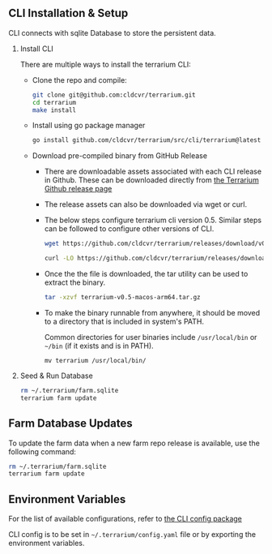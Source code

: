 ## CLI Installation & Setup

CLI connects with sqlite Database to store the persistent data.

1. Install CLI

    There are multiple ways to install the terrarium CLI:

    - Clone the repo and compile:

      ```sh
      git clone git@github.com:cldcvr/terrarium.git
      cd terrarium
      make install
      ```

    - Install using go package manager

      ```sh
      go install github.com/cldcvr/terrarium/src/cli/terrarium@latest
      ```

    - Download pre-compiled binary from GitHub Release

      - There are downloadable assets associated with each CLI release in Github. These can be downloaded directly from [the Terrarium Github release page](https://github.com/cldcvr/terrarium/releases)

      - The release assets can also be downloaded via wget or curl.

      - The below steps configure terrarium cli version 0.5. Similar steps can be followed to configure other versions of CLI.

        ```sh
        wget https://github.com/cldcvr/terrarium/releases/download/v0.5/terrarium-v0.5-macos-arm64.tar.gz
        ```

        ```sh
        curl -LO https://github.com/cldcvr/terrarium/releases/download/v0.5/terrarium-v0.5-macos-arm64.tar.gz
        ```
      - Once the the file is downloaded, the tar utility can be used to extract the binary.

        ```sh
        tar -xzvf terrarium-v0.5-macos-arm64.tar.gz
        ```

      - To make the binary runnable from anywhere, it should be moved to a directory that is included in system's PATH.

        Common directories for user binaries include `/usr/local/bin` or `~/bin` (if it exists and is in PATH).

        ```
        mv terrarium /usr/local/bin/
        ```

2. Seed & Run Database

   ```sh
   rm ~/.terrarium/farm.sqlite
   terrarium farm update
   ```


## Farm Database Updates

To update the farm data when a new farm repo release is available, use the following command:

```sh
rm ~/.terrarium/farm.sqlite
terrarium farm update
```

## Environment Variables

For the list of available configurations, refer to [the CLI config package](src/cli/internal/config/defaults.yaml)

CLI config is to be set in `~/.terrarium/config.yaml` file or by exporting the environment variables.

